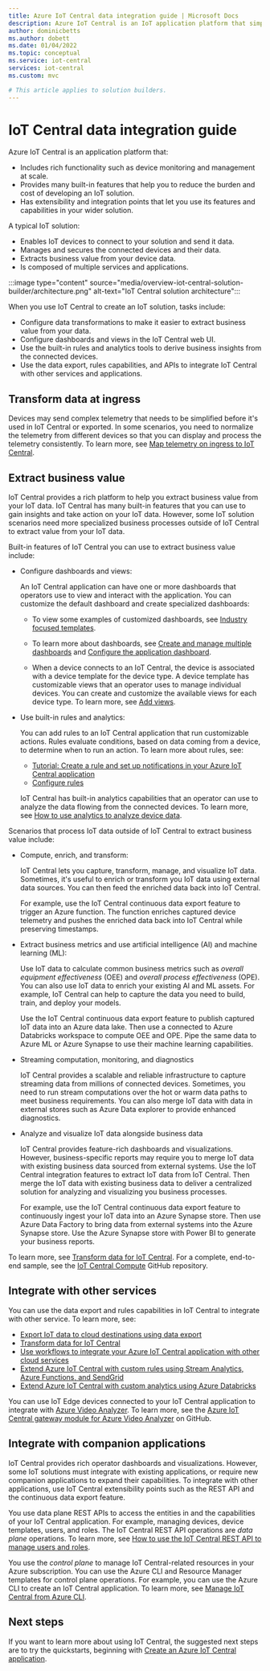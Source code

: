 ```yaml
---
title: Azure IoT Central data integration guide | Microsoft Docs
description: Azure IoT Central is an IoT application platform that simplifies the creation of IoT solutions. This guide describes how to integrate your IoT Central application with other services to extend its capabilities.
author: dominicbetts
ms.author: dobett
ms.date: 01/04/2022
ms.topic: conceptual
ms.service: iot-central
services: iot-central
ms.custom: mvc

# This article applies to solution builders.
---
```


# IoT Central data integration guide

Azure IoT Central is an application platform that:

- Includes rich functionality such as device monitoring and management at scale.
- Provides many built-in features that help you to reduce the burden and cost of developing an IoT solution.
- Has extensibility and integration points that let you use its features and capabilities in your wider solution.

A typical IoT solution:

- Enables IoT devices to connect to your solution and send it data.
- Manages and secures the connected devices and their data.
- Extracts business value from your device data.
- Is composed of multiple services and applications.

:::image type="content" source="media/overview-iot-central-solution-builder/architecture.png" alt-text="IoT Central solution architecture":::

When you use IoT Central to create an IoT solution, tasks include:

- Configure data transformations to make it easier to extract business value from your data.
- Configure dashboards and views in the IoT Central web UI.
- Use the built-in rules and analytics tools to derive business insights from the connected devices.
- Use the data export, rules capabilities, and APIs to integrate IoT Central with other services and applications.

## Transform data at ingress

Devices may send complex telemetry that needs to be simplified before it's used in IoT Central or exported. In some scenarios, you need to normalize the telemetry from different devices so that you can display and process the telemetry consistently. To learn more, see [Map telemetry on ingress to IoT Central](howto-map-data.md).

## Extract business value

IoT Central provides a rich platform to help you extract business value from your IoT data. IoT Central has many built-in features that you can use to gain insights and take action on your IoT data. However, some IoT solution scenarios need more specialized business processes outside of IoT Central to extract value from your IoT data.

Built-in features of IoT Central you can use to extract business value include:

- Configure dashboards and views:

  An IoT Central application can have one or more dashboards that operators use to view and interact with the application. You can customize the default dashboard and create specialized dashboards:

  - To view some examples of customized dashboards, see [Industry focused templates](../retail/tutorial-in-store-analytics-create-app.md).
  
  - To learn more about dashboards, see [Create and manage multiple dashboards](howto-manage-dashboards.md) and [Configure the application dashboard](howto-manage-dashboards.md).
  
  - When a device connects to an IoT Central, the device is associated with a device template for the device type. A device template has customizable views that an operator uses to manage individual devices. You can create and customize the available views for each device type. To learn more, see [Add views](howto-set-up-template.md#views).

- Use built-in rules and analytics:

  You can add rules to an IoT Central application that run customizable actions. Rules evaluate conditions, based on data coming from a device, to determine when to run an action. To learn more about rules, see:
  
  - [Tutorial: Create a rule and set up notifications in your Azure IoT Central application](tutorial-create-telemetry-rules.md)
  - [Configure rules](howto-configure-rules.md)
  
  IoT Central has built-in analytics capabilities that an operator can use to analyze the data flowing from the connected devices. To learn more, see [How to use analytics to analyze device data](howto-create-analytics.md).

Scenarios that process IoT data outside of IoT Central to extract business value include:

- Compute, enrich, and transform:
  
  IoT Central lets you capture, transform, manage, and visualize IoT data. Sometimes, it's useful to enrich or transform you IoT data using external data sources. You can then feed the enriched data back into IoT Central.

  For example, use the IoT Central continuous data export feature to trigger an Azure function. The function enriches captured device telemetry and pushes the enriched data back into IoT Central while preserving timestamps.

- Extract business metrics and use artificial intelligence (AI) and machine learning (ML):
  
  Use IoT data to calculate common business metrics such as *overall equipment effectiveness* (OEE)  and *overall process effectiveness* (OPE). You can also use IoT data to enrich your existing AI and ML assets. For example, IoT Central can help to capture the data you need to build, train, and deploy your models.

  Use the IoT Central continuous data export feature to publish captured IoT data into an Azure data lake. Then use a connected to Azure Databricks workspace to compute OEE and OPE. Pipe the same data to Azure ML or Azure Synapse to use their machine learning capabilities.

- Streaming computation, monitoring, and diagnostics

  IoT Central provides a scalable and reliable infrastructure to capture streaming data from millions of connected devices. Sometimes, you need to run stream computations over the hot or warm data paths to meet business requirements. You can also merge IoT data with data in external stores such as Azure Data explorer to provide enhanced diagnostics.

- Analyze and visualize IoT data alongside business data

  IoT Central provides feature-rich dashboards and visualizations. However, business-specific reports may require you to merge IoT data with existing business data sourced from external systems. Use the IoT Central integration features to extract IoT data from IoT Central. Then merge the IoT data with existing business data to deliver a centralized solution for analyzing and visualizing you business processes.

  For example, use the IoT Central continuous data export feature to continuously ingest your IoT data into an Azure Synapse store. Then use Azure Data Factory to bring data from external systems into the Azure Synapse store. Use the Azure Synapse store with Power BI to generate your business reports.

To learn more, see [Transform data for IoT Central](howto-transform-data.md). For a complete, end-to-end sample, see the [IoT Central Compute](https://github.com/iot-for-all/iot-central-compute) GitHub repository.

## Integrate with other services

You can use the data export and rules capabilities in IoT Central to integrate with other service. To learn more, see:

- [Export IoT data to cloud destinations using data export](howto-export-data.md)
- [Transform data for IoT Central](howto-transform-data.md)
- [Use workflows to integrate your Azure IoT Central application with other cloud services](howto-configure-rules-advanced.md)
- [Extend Azure IoT Central with custom rules using Stream Analytics, Azure Functions, and SendGrid](howto-create-custom-rules.md)
- [Extend Azure IoT Central with custom analytics using Azure Databricks](howto-create-custom-analytics.md)

You can use IoT Edge devices connected to your IoT Central application to integrate with [Azure Video Analyzer](../../azure-video-analyzer/video-analyzer-docs/overview.md). To learn more, see the [Azure IoT Central gateway module for Azure Video Analyzer](https://github.com/iot-for-all/iotc-ava-gateway/blob/main/README.md) on GitHub.

## Integrate with companion applications

IoT Central provides rich operator dashboards and visualizations. However, some IoT solutions must integrate with existing applications, or require new companion applications to expand their capabilities. To integrate with other applications, use IoT Central extensibility points such as the REST API and the continuous data export feature.

You use data plane REST APIs to access the entities in and the capabilities of your IoT Central application. For example, managing devices, device templates, users, and roles. The IoT Central REST API operations are *data plane* operations. To learn more, see [How to use the IoT Central REST API to manage users and roles](howto-manage-users-roles-with-rest-api.md).

You use the *control plane* to manage IoT Central-related resources in your Azure subscription. You can use the Azure CLI and Resource Manager templates for control plane operations. For example, you can use the Azure CLI to create an IoT Central application. To learn more, see [Manage IoT Central from Azure CLI](howto-manage-iot-central-from-cli.md).

## Next steps

If you want to learn more about using IoT Central, the suggested next steps are to try the quickstarts, beginning with [Create an Azure IoT Central application](./quick-deploy-iot-central.md).
